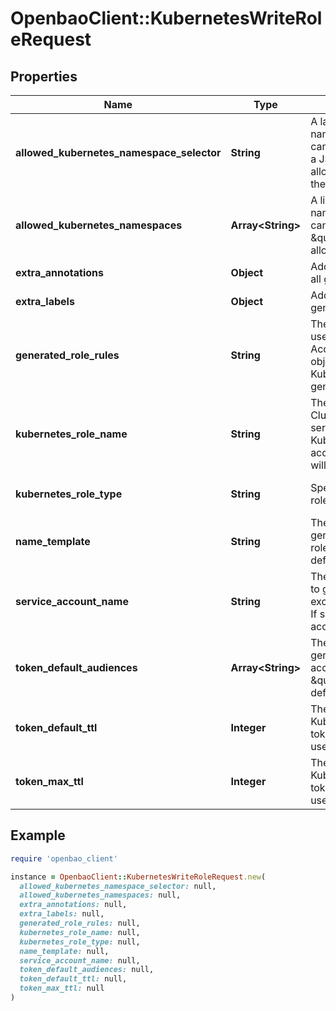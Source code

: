 # OpenbaoClient::KubernetesWriteRoleRequest

## Properties

| Name | Type | Description | Notes |
| ---- | ---- | ----------- | ----- |
| **allowed_kubernetes_namespace_selector** | **String** | A label selector for Kubernetes namespaces in which credentials can be generated. Accepts either a JSON or YAML object. If set with allowed_kubernetes_namespaces, the conditions are conjuncted. | [optional] |
| **allowed_kubernetes_namespaces** | **Array&lt;String&gt;** | A list of the Kubernetes namespaces in which credentials can be generated. If set to \&quot;*\&quot; all namespaces are allowed. | [optional] |
| **extra_annotations** | **Object** | Additional annotations to apply to all generated Kubernetes objects. | [optional] |
| **extra_labels** | **Object** | Additional labels to apply to all generated Kubernetes objects. | [optional] |
| **generated_role_rules** | **String** | The Role or ClusterRole rules to use when generating a role. Accepts either a JSON or YAML object. If set, the entire chain of Kubernetes objects will be generated. | [optional] |
| **kubernetes_role_name** | **String** | The pre-existing Role or ClusterRole to bind a generated service account to. If set, Kubernetes token, service account, and role binding objects will be created. | [optional] |
| **kubernetes_role_type** | **String** | Specifies whether the Kubernetes role is a Role or ClusterRole. | [optional][default to &#39;Role&#39;] |
| **name_template** | **String** | The name template to use when generating service accounts, roles and role bindings. If unset, a default template is used. | [optional] |
| **service_account_name** | **String** | The pre-existing service account to generate tokens for. Mutually exclusive with all role parameters. If set, only a Kubernetes service account token will be created. | [optional] |
| **token_default_audiences** | **Array&lt;String&gt;** | The default audiences for generated Kubernetes service account tokens. If not set or set to \&quot;\&quot;, will use k8s cluster default. | [optional] |
| **token_default_ttl** | **Integer** | The default ttl for generated Kubernetes service account tokens. If not set or set to 0, will use system default. | [optional] |
| **token_max_ttl** | **Integer** | The maximum ttl for generated Kubernetes service account tokens. If not set or set to 0, will use system default. | [optional] |

## Example

```ruby
require 'openbao_client'

instance = OpenbaoClient::KubernetesWriteRoleRequest.new(
  allowed_kubernetes_namespace_selector: null,
  allowed_kubernetes_namespaces: null,
  extra_annotations: null,
  extra_labels: null,
  generated_role_rules: null,
  kubernetes_role_name: null,
  kubernetes_role_type: null,
  name_template: null,
  service_account_name: null,
  token_default_audiences: null,
  token_default_ttl: null,
  token_max_ttl: null
)
```

